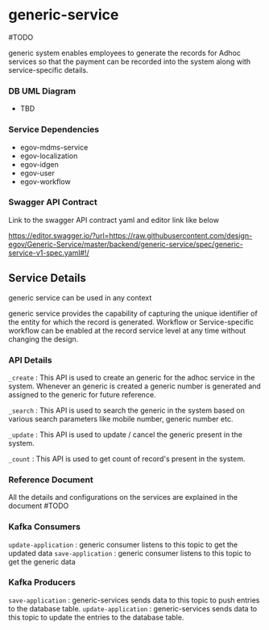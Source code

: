 # generic-service

#TODO

generic system enables employees to generate the records for Adhoc services so that the payment can be recorded into the system along with service-specific details.

### DB UML Diagram

- TBD

### Service Dependencies

- egov-mdms-service
- egov-localization
- egov-idgen
- egov-user
- egov-workflow

### Swagger API Contract

Link to the swagger API contract yaml and editor link like below

https://editor.swagger.io/?url=https://raw.githubusercontent.com/design-egov/Generic-Service/master/backend/generic-service/spec/generic-service-v1-spec.yaml#!/


## Service Details

generic service can be used in any context

generic service provides the capability of capturing the unique identifier of the entity for which the record is generated.
Workflow or Service-specific workflow can be enabled at the record service level at any time without changing the design.

### API Details

`_create` : This API is used to create an generic for the adhoc service in the system. Whenever an generic is created a generic number is generated and assigned to the generic for future reference.

`_search` : This API is used to search the generic in the system based on various search parameters like mobile number, generic number etc.

`_update` : This API is used to update / cancel the generic present in the system.

`_count`  : This API is used to get count of record's present in the system.


### Reference Document

All the details and configurations on the services are explained in the document #TODO

### Kafka Consumers

`update-application` : generic consumer listens to this topic to get the updated data
`save-application` : generic consumer listens to this topic to get the generic data

### Kafka Producers

`save-application` : generic-services sends data to this topic to push entries to the database table.
`update-application` : generic-services sends data to this topic to update the entries to the database table.
